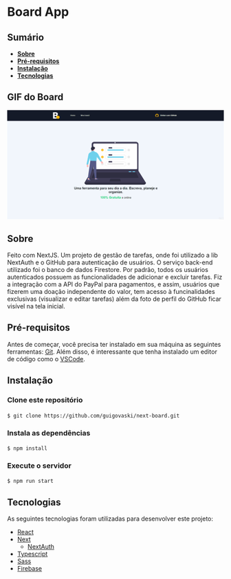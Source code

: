 # Board App

## Sumário
- **[Sobre](#sobre)**
- **[Pré-requisitos](#pré-requisitos)**
- **[Instalação](#instalação)**
- **[Tecnologias](#tecnologias)**

## GIF do Board

![Board](.github/assets/board.gif)

## Sobre

Feito com NextJS. Um projeto de gestão de tarefas, onde foi utilizado a lib NextAuth e o GitHub para autenticação de usuários. O serviço back-end utilizado foi o banco de dados Firestore. Por padrão, todos os usuários autenticados possuem as funcionalidades de adicionar e excluir tarefas. Fiz a integração com a API do PayPal para pagamentos, e assim, usuários que fizerem uma doação independente do valor, tem acesso à funcinalidades exclusivas (visualizar e editar tarefas) além da foto de perfil do GitHub ficar visível na tela inicial.

## Pré-requisitos
Antes de começar, você precisa ter instalado em sua máquina as seguintes ferramentas: [Git](https://git-scm.com). Além disso, é interessante que tenha instalado um editor de código como o [VSCode](htts://code.visualstudio.com/).

## Instalação

### Clone este repositório
`$ git clone https://github.com/guigovaski/next-board.git`

### Instala as dependências
`$ npm install`

### Execute o servidor
`$ npm run start`

## Tecnologias
As seguintes tecnologias foram utilizadas para desenvolver este projeto:
- [React](https://pt-br.reactjs.org/)
- [Next](https://nextjs.org/)
    - [NextAuth](https://next-auth.js.org/)
- [Typescript](https://www.typescriptlang.org/)
- [Sass](https://sass-lang.com/)
- [Firebase](https://firebase.google.com/)
